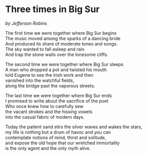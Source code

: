 # Three times in Big Sur
_by Jefferson Robins_

The first time we were together where Big Sur begins  
The music moved among the sparks of a dancing bride  
And produced its share of moderate tones and songs.  
The sky wanted to fall asleep and rain  
And trap the stone walls over the lonesome cliffs.  

The second time we were together where Big Sur sleeps  
A man who dropped a pot and twisted his mouth  
told Eugene to see the Irish work and then  
vanished into the watchful fields,  
along the bridge past the vaporous streets.  

The last time we were together where Big Sur ends  
I promised to write about the sacrifice of the poet  
Who once knew how to carefully sew  
the vacant strokes and the hissing vowels   
into the casual fabric of modern days.  

Today the patient sand stirs the silver waves and wakes the stars,  
my life is nothing but a drum of havoc and you can  
contemplate notions of mind, thirst and solitude,  
and expose the old hope that our wretched immortality  
is the only agent and the only myth alive.  